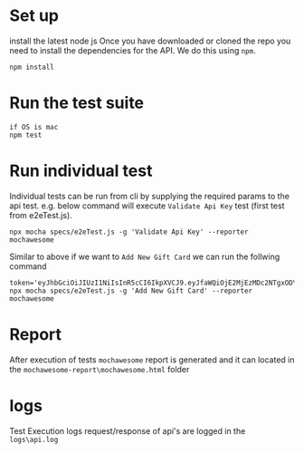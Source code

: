 # Set up
install the latest node js
Once you have downloaded or cloned the repo you need to install the dependencies for the API. We do this using `npm`.

```cli
npm install
```

# Run the test suite

```cli
if OS is mac
npm test
```

# Run individual test
Individual tests can be run from cli by supplying the required params to the api test. e.g. below command will execute `Validate Api Key` test (first test from e2eTest.js). 
```cli
npx mocha specs/e2eTest.js -g 'Validate Api Key' --reporter mochawesome
```
Similar to above if we want to `Add New Gift Card` we can run the follwing command

```cli
token='eyJhbGciOiJIUzI1NiIsInR5cCI6IkpXVCJ9.eyJfaWQiOjE2MjEzMDc2NTgxODYsImlhdCI6MTYyMTMyMjY1OX0.JOist0Jx8wVxp5ubkNTH7vkjHXrOcxpbBXT7DIoZNUM' npx mocha specs/e2eTest.js -g 'Add New Gift Card' --reporter mochawesome	
```

# Report
After execution of tests `mochawesome` report is generated and it can located in the `mochawesome-report\mochawesome.html` folder

# logs
Test Execution logs request/response of api's are logged in the `logs\api.log`


